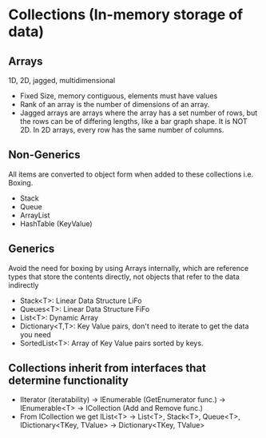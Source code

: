 # Collections (In-memory storage of data)
## Arrays 
1D, 2D, jagged, multidimensional
* Fixed Size, memory contiguous, elements must have values
* Rank of an array is the number of dimensions of an array.
* Jagged arrays are arrays where the array has a set number of rows, but the rows can be of differing lengths, like a bar graph shape. It is NOT 2D. In 2D arrays, every row has the same number of columns.
## Non-Generics 
All items are converted to object form when added to these collections i.e. Boxing.
* Stack
* Queue
* ArrayList
* HashTable (KeyValue)
## Generics 
Avoid the need for boxing by using Arrays internally, which are reference types that store the contents directly, not objects that refer to the data indirectly
* Stack&lt;T&gt;: Linear Data Structure LiFo 
* Queues&lt;T&gt;: Linear Data Structure FiFo
* List&lt;T&gt;: Dynamic Array
* Dictionary&lt;T,T&gt;: Key Value pairs, don't need to iterate to get the data you need
* SortedList&lt;T&gt;: Array of Key Value pairs sorted by keys.
## Collections inherit from interfaces that determine functionality
* IIterator (iteratability) -> IEnumerable (GetEnumerator func.) -> IEnumerable&lt;T&gt; -> ICollection (Add and Remove func.)
* From ICollection we get IList&lt;T&gt; -> List&lt;T&gt;, Stack&lt;T&gt;, Queue&lt;T&gt;, IDictionary&lt;TKey, TValue&gt; -> Dictionary&lt;TKey, TValue&gt;